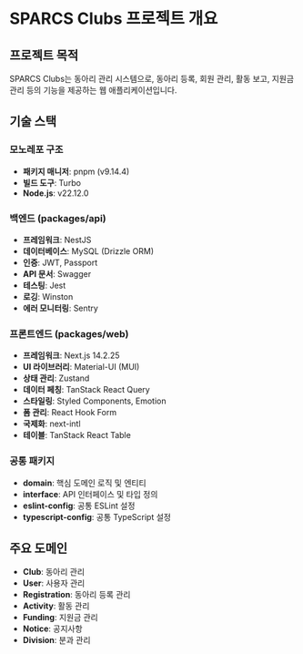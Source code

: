 # SPARCS Clubs 프로젝트 개요

## 프로젝트 목적
SPARCS Clubs는 동아리 관리 시스템으로, 동아리 등록, 회원 관리, 활동 보고, 지원금 관리 등의 기능을 제공하는 웹 애플리케이션입니다.

## 기술 스택

### 모노레포 구조
- **패키지 매니저**: pnpm (v9.14.4)
- **빌드 도구**: Turbo
- **Node.js**: v22.12.0

### 백엔드 (packages/api)
- **프레임워크**: NestJS
- **데이터베이스**: MySQL (Drizzle ORM)
- **인증**: JWT, Passport
- **API 문서**: Swagger
- **테스팅**: Jest
- **로깅**: Winston
- **에러 모니터링**: Sentry

### 프론트엔드 (packages/web)
- **프레임워크**: Next.js 14.2.25
- **UI 라이브러리**: Material-UI (MUI)
- **상태 관리**: Zustand
- **데이터 페칭**: TanStack React Query
- **스타일링**: Styled Components, Emotion
- **폼 관리**: React Hook Form
- **국제화**: next-intl
- **테이블**: TanStack React Table

### 공통 패키지
- **domain**: 핵심 도메인 로직 및 엔티티
- **interface**: API 인터페이스 및 타입 정의
- **eslint-config**: 공통 ESLint 설정
- **typescript-config**: 공통 TypeScript 설정

## 주요 도메인
- **Club**: 동아리 관리
- **User**: 사용자 관리
- **Registration**: 동아리 등록 관리
- **Activity**: 활동 관리
- **Funding**: 지원금 관리
- **Notice**: 공지사항
- **Division**: 분과 관리
